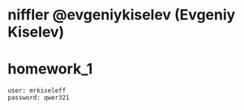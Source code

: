# niffler @evgeniykiselev (Evgeniy Kiselev)
# homework_1
```posh
user: mrkiseleff
password: qwer321
```

